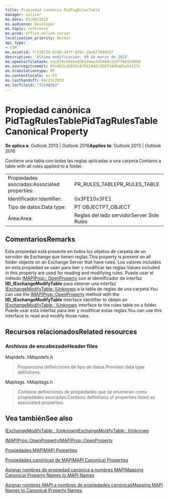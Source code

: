 ```yaml
---
title: Propiedad canónica PidTagRulesTable
manager: soliver
ms.date: 03/09/2015
ms.audience: Developer
ms.topic: reference
ms.prod: office-online-server
localization_priority: Normal
api_type:
- COM
ms.assetid: fc520720-8190-4dff-8f6c-1bebf7080b57
description: 'Última modificación: 09 de marzo de 2015'
ms.openlocfilehash: e1c670cd566e838104ae3d5480c2297f8632d899
ms.sourcegitcommit: 8fe462c32b91c87911942c188f3445e85a54137c
ms.translationtype: MT
ms.contentlocale: es-ES
ms.lasthandoff: 04/23/2019
ms.locfileid: "32348562"
---
```

# <a name="pidtagrulestable-canonical-property"></a><span data-ttu-id="c2363-103">Propiedad canónica PidTagRulesTable</span><span class="sxs-lookup"><span data-stu-id="c2363-103">PidTagRulesTable Canonical Property</span></span>

  
  
<span data-ttu-id="c2363-104">**Se aplica a**: Outlook 2013 | Outlook 2016</span><span class="sxs-lookup"><span data-stu-id="c2363-104">**Applies to**: Outlook 2013 | Outlook 2016</span></span> 
  
<span data-ttu-id="c2363-105">Contiene una tabla con todas las reglas aplicadas a una carpeta.</span><span class="sxs-lookup"><span data-stu-id="c2363-105">Contains a table with all rules applied to a folder.</span></span>
  
|||
|:-----|:-----|
|<span data-ttu-id="c2363-106">Propiedades asociadas:</span><span class="sxs-lookup"><span data-stu-id="c2363-106">Associated properties:</span></span>  <br/> |<span data-ttu-id="c2363-107">PR_RULES_TABLE</span><span class="sxs-lookup"><span data-stu-id="c2363-107">PR_RULES_TABLE</span></span>  <br/> |
|<span data-ttu-id="c2363-108">Identificador:</span><span class="sxs-lookup"><span data-stu-id="c2363-108">Identifier:</span></span>  <br/> |<span data-ttu-id="c2363-109">0x3FE1</span><span class="sxs-lookup"><span data-stu-id="c2363-109">0x3FE1</span></span>  <br/> |
|<span data-ttu-id="c2363-110">Tipo de datos:</span><span class="sxs-lookup"><span data-stu-id="c2363-110">Data type:</span></span>  <br/> |<span data-ttu-id="c2363-111">PT OBJECT</span><span class="sxs-lookup"><span data-stu-id="c2363-111">PT_OBJECT</span></span>  <br/> |
|<span data-ttu-id="c2363-112">Área:</span><span class="sxs-lookup"><span data-stu-id="c2363-112">Area:</span></span>  <br/> |<span data-ttu-id="c2363-113">Reglas del lado servidor</span><span class="sxs-lookup"><span data-stu-id="c2363-113">Server Side Rules</span></span>  <br/> |
   
## <a name="remarks"></a><span data-ttu-id="c2363-114">Comentarios</span><span class="sxs-lookup"><span data-stu-id="c2363-114">Remarks</span></span>

<span data-ttu-id="c2363-115">Esta propiedad está presente en todos los objetos de carpeta de un servidor de Exchange que tienen reglas.</span><span class="sxs-lookup"><span data-stu-id="c2363-115">This property is present on all folder objects on an Exchange Server that have rules.</span></span> <span data-ttu-id="c2363-116">Los valores incluidos en esta propiedad se usan para leer y modificar las reglas.</span><span class="sxs-lookup"><span data-stu-id="c2363-116">Values included in this property are used for reading and modifying rules.</span></span> <span data-ttu-id="c2363-117">Puede usar el método [IMAPIProp:: OpenProperty](imapiprop-openproperty.md) con el identificador de interfaz **IID_IExchangeModifyTable** para obtener una interfaz [IExchangeModifyTable: IUnknown](iexchangemodifytableiunknown.md) a la tabla de reglas de una carpeta.</span><span class="sxs-lookup"><span data-stu-id="c2363-117">You can use the [IMAPIProp::OpenProperty](imapiprop-openproperty.md) method with the **IID_IExchangeModifyTable** interface identifier to obtain an [IExchangeModifyTable : IUnknown](iexchangemodifytableiunknown.md) interface to the rules table on a folder.</span></span> <span data-ttu-id="c2363-118">Puede usar esta interfaz para leer y modificar estas reglas.</span><span class="sxs-lookup"><span data-stu-id="c2363-118">You can use this interface to read and modify those rules.</span></span> 
  
## <a name="related-resources"></a><span data-ttu-id="c2363-119">Recursos relacionados</span><span class="sxs-lookup"><span data-stu-id="c2363-119">Related resources</span></span>

### <a name="header-files"></a><span data-ttu-id="c2363-120">Archivos de encabezado</span><span class="sxs-lookup"><span data-stu-id="c2363-120">Header files</span></span>

<span data-ttu-id="c2363-121">Mapidefs. h</span><span class="sxs-lookup"><span data-stu-id="c2363-121">Mapidefs.h</span></span>
  
> <span data-ttu-id="c2363-122">Proporciona definiciones de tipo de datos.</span><span class="sxs-lookup"><span data-stu-id="c2363-122">Provides data type definitions.</span></span>
    
<span data-ttu-id="c2363-123">Mapitags. h</span><span class="sxs-lookup"><span data-stu-id="c2363-123">Mapitags.h</span></span>
  
> <span data-ttu-id="c2363-124">Contiene definiciones de propiedades que se enumeran como propiedades asociadas.</span><span class="sxs-lookup"><span data-stu-id="c2363-124">Contains definitions of properties listed as associated properties.</span></span> 
    
## <a name="see-also"></a><span data-ttu-id="c2363-125">Vea también</span><span class="sxs-lookup"><span data-stu-id="c2363-125">See also</span></span>



[<span data-ttu-id="c2363-126">IExchangeModifyTable : IUnknown</span><span class="sxs-lookup"><span data-stu-id="c2363-126">IExchangeModifyTable : IUnknown</span></span>](iexchangemodifytableiunknown.md)
  
[<span data-ttu-id="c2363-127">IMAPIProp::OpenProperty</span><span class="sxs-lookup"><span data-stu-id="c2363-127">IMAPIProp::OpenProperty</span></span>](imapiprop-openproperty.md)


[<span data-ttu-id="c2363-128">Propiedades MAPI</span><span class="sxs-lookup"><span data-stu-id="c2363-128">MAPI Properties</span></span>](mapi-properties.md)
  
[<span data-ttu-id="c2363-129">Propiedades canónicas de MAPI</span><span class="sxs-lookup"><span data-stu-id="c2363-129">MAPI Canonical Properties</span></span>](mapi-canonical-properties.md)
  
[<span data-ttu-id="c2363-130">Asignar nombres de propiedad canónica a nombres MAPI</span><span class="sxs-lookup"><span data-stu-id="c2363-130">Mapping Canonical Property Names to MAPI Names</span></span>](mapping-canonical-property-names-to-mapi-names.md)
  
[<span data-ttu-id="c2363-131">Asignar nombres MAPI a nombres de propiedades canónicas</span><span class="sxs-lookup"><span data-stu-id="c2363-131">Mapping MAPI Names to Canonical Property Names</span></span>](mapping-mapi-names-to-canonical-property-names.md)

